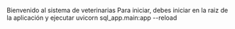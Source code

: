 Bienvenido al sistema de veterinarias
Para iniciar, debes iniciar en la raiz de la aplicación y ejecutar
uvicorn sql_app.main:app --reload
